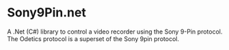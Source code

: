 # Sony9Pin.net
A .Net (C#) library to control a video recorder using the Sony 9-Pin protocol. The Odetics protocol is a superset of the Sony 9pin protocol.
